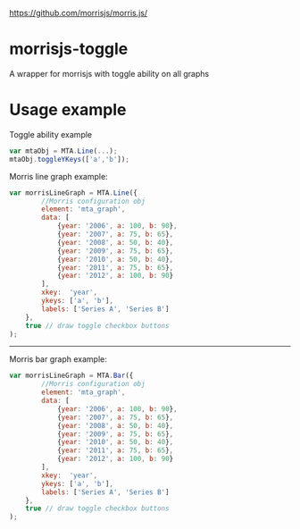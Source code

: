 https://github.com/morrisjs/morris.js/

# morrisjs-toggle
A wrapper for morrisjs with toggle ability on all graphs

# Usage example

Toggle ability example
```javascript 
var mtaObj = MTA.Line(...);
mtaObj.toggleYKeys(['a','b']);
```

Morris line graph example:
```javascript
var morrisLineGraph = MTA.Line({   
        //Morris configuration obj
        element: 'mta_graph',
        data: [
            {year: '2006', a: 100, b: 90},
            {year: '2007', a: 75, b: 65},
            {year: '2008', a: 50, b: 40},
            {year: '2009', a: 75, b: 65},
            {year: '2010', a: 50, b: 40},
            {year: '2011', a: 75, b: 65},
            {year: '2012', a: 100, b: 90}
        ],
        xkey:  'year',
        ykeys: ['a', 'b'],
        labels: ['Series A', 'Series B']
    },
    true // draw toggle checkbox buttons
);
```

---

Morris bar graph example:
```javascript
var morrisLineGraph = MTA.Bar({
        //Morris configuration obj
        element: 'mta_graph',
        data: [
            {year: '2006', a: 100, b: 90},
            {year: '2007', a: 75, b: 65},
            {year: '2008', a: 50, b: 40},
            {year: '2009', a: 75, b: 65},
            {year: '2010', a: 50, b: 40},
            {year: '2011', a: 75, b: 65},
            {year: '2012', a: 100, b: 90}
        ],
        xkey:  'year',
        ykeys: ['a', 'b'],
        labels: ['Series A', 'Series B']
    },
    true // draw toggle checkbox buttons
);
```


